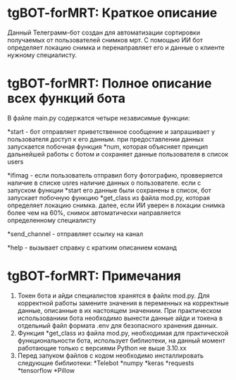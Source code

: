 # tgBOT-forMRT: Краткое описание
Данный Телеграмм-бот создан для автоматизации сортировки получаемых от пользователей снимков мрт. С помощью ИИ бот определяет локацию снимка и перенаправляет его и данные о клиенте нужному специалисту.
# tgBOT-forMRT: Полное описание всех функций бота
В файле main.py содержатся четыре независимые функции:

*start - бот отправляет приветственное сообщение и запрашивает у пользователя доступ к его данным. при предоставлении данных запускается побочная функция *num, которая объясняет принцип дальнейшей работы с ботом и сохраняет данные пользователя в список users 

*ifimag - если пользователь отправил боту фотографию, провверяется наличие в списке usres наличие данных о пользователе. если с запуском функции *start его данные были сохранены в список, бот запускает побочную функцию *get_class из файла mod.py, которая определяет локацию снимка. далее, если ИИ уверен в локации снимка более чем на 60%, снимок автоматически направляется определенному специалисту

*send_channel - отправляет ссылку на канал

*help - вызывает справку с кратким описанием команд
# tgBOT-forMRT: Примечания
1. Токен бота и айди специалистов хранятся в файлк mod.py. Для корректной работы замените значения в переменных на корректные данные, описанные в их  настоящем значениии. При практическом использованиии бота необходимо вынести данные айди и токена в отдельный файл формата .env для безопасного хранения данных.
2. Функция *get_class из файла mod.py, необходимая для практической функциональности бота, использует библиотеки, на данный момент работающие только с версиями Python не выше 3.10.хх
3.  Перед запуком файлов с кодом необходимо инсталлировать следующие библиотеки:
   *Telebot
   *numpy
   *keras
   *requests
   *tensorflow
   *Pillow
